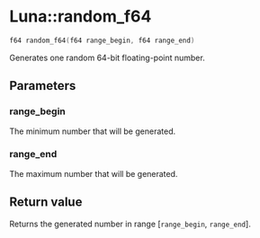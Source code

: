 # Luna::random_f64

```c++
f64 random_f64(f64 range_begin, f64 range_end)
```

Generates one random 64-bit floating-point number. 



## Parameters
### range_begin
The minimum number that will be generated. 

### range_end
The maximum number that will be generated. 

## Return value
Returns the generated number in range [`range_begin`, `range_end`]. 

